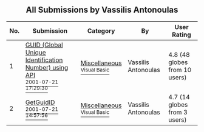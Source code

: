 ﻿<div align="center">

## All Submissions by Vassilis Antonoulas

</div>

No.  | Submission | Category | By   | User Rating
---- | ---------- | -------- | ---- | -----------
1 | [GUID \(Global Unique Identification Number\) using API<br /><sup>2001-07-21 17:29:30</sup>](https://github.com/Planet-Source-Code/vassilis-antonoulas-guid-global-unique-identification-number-using-api__1-25290) | [Miscellaneous<br /><sup>Visual Basic</sup>](../ByCategory/miscellaneous__1-1.md) | Vassilis Antonoulas | 4.8 (48 globes from 10 users)
2 | [GetGuidID<br /><sup>2001-07-21 14:57:56</sup>](https://github.com/Planet-Source-Code/vassilis-antonoulas-getguidid__1-25285) | [Miscellaneous<br /><sup>Visual Basic</sup>](../ByCategory/miscellaneous__1-1.md) | Vassilis Antonoulas | 4.7 (14 globes from 3 users)
